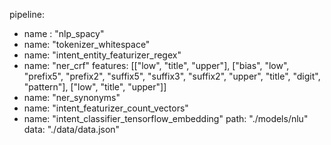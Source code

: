 pipeline:
- name : "nlp_spacy"
- name: "tokenizer_whitespace"
- name: "intent_entity_featurizer_regex"
- name: "ner_crf"
  features: [["low", "title", "upper"], ["bias", "low", "prefix5", "prefix2", "suffix5", "suffix3", "suffix2", "upper", "title", "digit", "pattern"], ["low", "title", "upper"]]
- name: "ner_synonyms"
- name: "intent_featurizer_count_vectors"
- name: "intent_classifier_tensorflow_embedding"
path: "./models/nlu"
data: "./data/data.json"

